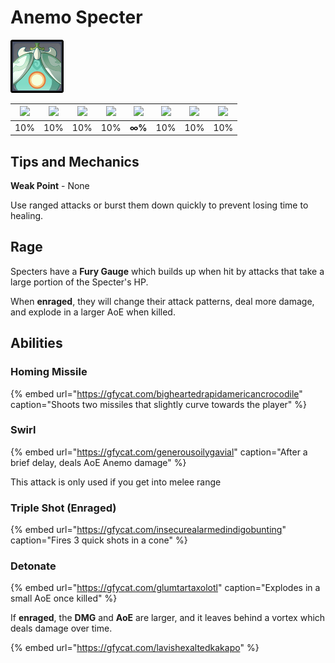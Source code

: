 # Anemo Specter

![](../../.gitbook/assets/specter-anemo-.jpg)

| ![](../../.gitbook/assets/pyro_small.png)  | ![](../../.gitbook/assets/hydro_small.png)  | ![](../../.gitbook/assets/cryo_small.png)  | ![](../../.gitbook/assets/electro_small.png)  | ![](../../.gitbook/assets/anemo_small.png)  | ![](../../.gitbook/assets/geo_small.png)  | ![](../../.gitbook/assets/dendro_small.png)  | ![](../../.gitbook/assets/physical_small.png)  |
| :---: | :---: | :---: | :---: | :---: | :---: | :---: | :---: |
| 10% | 10% | 10% | 10% |  **∞%** | 10% | 10% | 10% |

## Tips and Mechanics

**Weak Point** - None

Use ranged attacks or burst them down quickly to prevent losing time to healing.

## Rage

Specters have a **Fury Gauge** which builds up when hit by attacks that take a large portion of the Specter's HP.

When **enraged**, they will change their attack patterns, deal more damage, and explode in a larger AoE when killed.

## Abilities

### Homing Missile

{% embed url="https://gfycat.com/bigheartedrapidamericancrocodile" caption="Shoots two missiles that slightly curve towards the player" %}

### Swirl

{% embed url="https://gfycat.com/generousoilygavial" caption="After a brief delay, deals AoE Anemo damage" %}

This attack is only used if you get into melee range

### Triple Shot \(Enraged\)

{% embed url="https://gfycat.com/insecurealarmedindigobunting" caption="Fires 3 quick shots in a cone" %}

### Detonate

{% embed url="https://gfycat.com/glumtartaxolotl" caption="Explodes in a small AoE once killed" %}

If **enraged**, the **DMG** and **AoE** are larger, and it leaves behind a vortex which deals damage over time.

{% embed url="https://gfycat.com/lavishexaltedkakapo" %}



